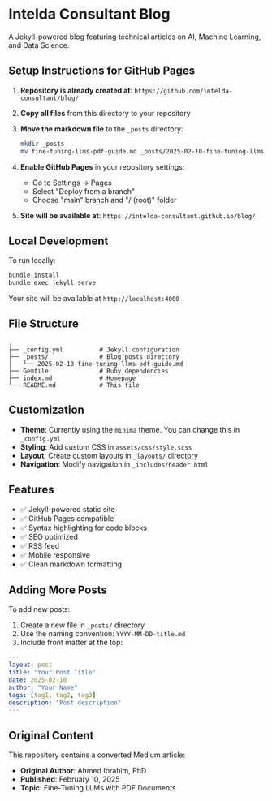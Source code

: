 # Intelda Consultant Blog

A Jekyll-powered blog featuring technical articles on AI, Machine Learning, and Data Science.

## Setup Instructions for GitHub Pages

1. **Repository is already created at**: `https://github.com/intelda-consultant/blog/`
2. **Copy all files** from this directory to your repository
3. **Move the markdown file** to the `_posts` directory:

   ```bash
   mkdir _posts
   mv fine-tuning-llms-pdf-guide.md _posts/2025-02-10-fine-tuning-llms-pdf-guide.md
   ```

4. **Enable GitHub Pages** in your repository settings:
   - Go to Settings → Pages
   - Select "Deploy from a branch"
   - Choose "main" branch and "/ (root)" folder
5. **Site will be available at**: `https://intelda-consultant.github.io/blog/`

## Local Development

To run locally:

```bash
bundle install
bundle exec jekyll serve
```

Your site will be available at `http://localhost:4000`

## File Structure

```
.
├── _config.yml          # Jekyll configuration
├── _posts/              # Blog posts directory
│   └── 2025-02-10-fine-tuning-llms-pdf-guide.md
├── Gemfile              # Ruby dependencies
├── index.md             # Homepage
└── README.md            # This file
```

## Customization

- **Theme**: Currently using the `minima` theme. You can change this in `_config.yml`
- **Styling**: Add custom CSS in `assets/css/style.scss`
- **Layout**: Create custom layouts in `_layouts/` directory
- **Navigation**: Modify navigation in `_includes/header.html`

## Features

- ✅ Jekyll-powered static site
- ✅ GitHub Pages compatible
- ✅ Syntax highlighting for code blocks
- ✅ SEO optimized
- ✅ RSS feed
- ✅ Mobile responsive
- ✅ Clean markdown formatting

## Adding More Posts

To add new posts:

1. Create a new file in `_posts/` directory
2. Use the naming convention: `YYYY-MM-DD-title.md`
3. Include front matter at the top:

```yaml
---
layout: post
title: "Your Post Title"
date: 2025-02-10
author: "Your Name"
tags: [tag1, tag2, tag3]
description: "Post description"
---
```

## Original Content

This repository contains a converted Medium article:
- **Original Author**: Ahmed Ibrahim, PhD
- **Published**: February 10, 2025
- **Topic**: Fine-Tuning LLMs with PDF Documents

